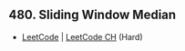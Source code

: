 ## 480. Sliding Window Median

-  [LeetCode](https://leetcode.com/problems/sliding-window-median/) | [LeetCode CH](https://leetcode.cn/problems/sliding-window-median/) (Hard)
